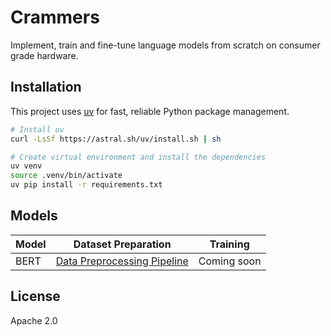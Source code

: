 # Crammers

Implement, train and fine-tune language models from scratch on consumer grade hardware.

## Installation

This project uses [uv](https://github.com/astral-sh/uv) for fast, reliable Python package management.

```bash
# Install uv
curl -LsSf https://astral.sh/uv/install.sh | sh

# Create virtual environment and install the dependencies
uv venv
source .venv/bin/activate
uv pip install -r requirements.txt
```

## Models

| Model | Dataset Preparation | Training |
|-------|-------------------|-----------|
| BERT  | [Data Preprocessing Pipeline](minions/scripts/data/bert_pretraining_data/README.md) | Coming soon |

## License

Apache 2.0
